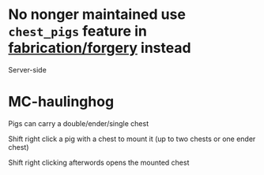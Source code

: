 # No nonger maintained use `chest_pigs` feature in [fabrication/forgery](https://github.com/FalsehoodMC/Fabrication) instead



Server-side
# MC-haulinghog
Pigs can carry a double/ender/single chest

Shift right click a pig with a chest to mount it (up to two chests or one ender chest)

Shift right clicking afterwords opens the mounted chest

